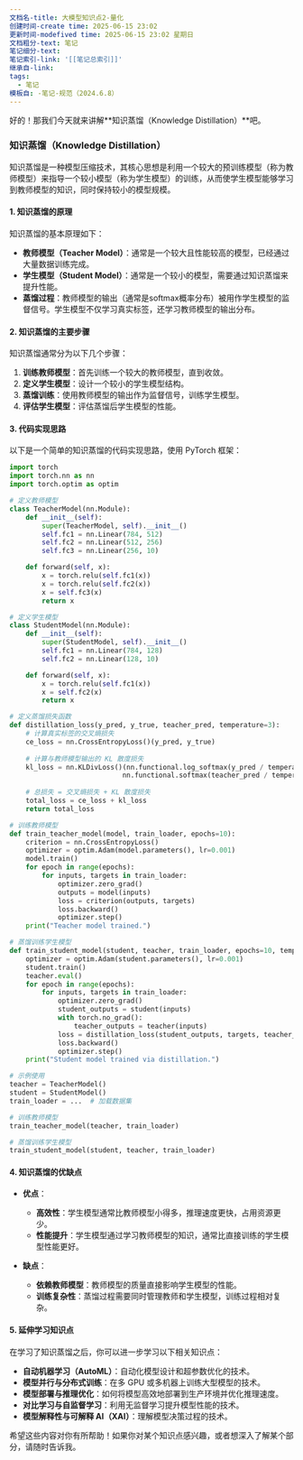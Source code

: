 ```yaml
---
文档名-title: 大模型知识点2-量化
创建时间-create time: 2025-06-15 23:02
更新时间-modefived time: 2025-06-15 23:02 星期日
文档粗分-text: 笔记
笔记细分-text: 
笔记索引-link: '[[笔记总索引]]'
继承自-link: 
tags:
  - 笔记
模板自: -笔记-规范（2024.6.8）
---
```


好的！那我们今天就来讲解**知识蒸馏（Knowledge Distillation）**吧。

### 知识蒸馏（Knowledge Distillation）

知识蒸馏是一种模型压缩技术，其核心思想是利用一个较大的预训练模型（称为教师模型）来指导一个较小模型（称为学生模型）的训练，从而使学生模型能够学习到教师模型的知识，同时保持较小的模型规模。

#### 1. **知识蒸馏的原理**
知识蒸馏的基本原理如下：
- **教师模型（Teacher Model）**：通常是一个较大且性能较高的模型，已经通过大量数据训练完成。
- **学生模型（Student Model）**：通常是一个较小的模型，需要通过知识蒸馏来提升性能。
- **蒸馏过程**：教师模型的输出（通常是softmax概率分布）被用作学生模型的监督信号。学生模型不仅学习真实标签，还学习教师模型的输出分布。

#### 2. **知识蒸馏的主要步骤**
知识蒸馏通常分为以下几个步骤：

1. **训练教师模型**：首先训练一个较大的教师模型，直到收敛。
2. **定义学生模型**：设计一个较小的学生模型结构。
3. **蒸馏训练**：使用教师模型的输出作为监督信号，训练学生模型。
4. **评估学生模型**：评估蒸馏后学生模型的性能。

#### 3. **代码实现思路**
以下是一个简单的知识蒸馏的代码实现思路，使用 PyTorch 框架：

```python
import torch
import torch.nn as nn
import torch.optim as optim

# 定义教师模型
class TeacherModel(nn.Module):
    def __init__(self):
        super(TeacherModel, self).__init__()
        self.fc1 = nn.Linear(784, 512)
        self.fc2 = nn.Linear(512, 256)
        self.fc3 = nn.Linear(256, 10)

    def forward(self, x):
        x = torch.relu(self.fc1(x))
        x = torch.relu(self.fc2(x))
        x = self.fc3(x)
        return x

# 定义学生模型
class StudentModel(nn.Module):
    def __init__(self):
        super(StudentModel, self).__init__()
        self.fc1 = nn.Linear(784, 128)
        self.fc2 = nn.Linear(128, 10)

    def forward(self, x):
        x = torch.relu(self.fc1(x))
        x = self.fc2(x)
        return x

# 定义蒸馏损失函数
def distillation_loss(y_pred, y_true, teacher_pred, temperature=3):
    # 计算真实标签的交叉熵损失
    ce_loss = nn.CrossEntropyLoss()(y_pred, y_true)
    
    # 计算与教师模型输出的 KL 散度损失
    kl_loss = nn.KLDivLoss()(nn.functional.log_softmax(y_pred / temperature, dim=1),
                            nn.functional.softmax(teacher_pred / temperature, dim=1))
    
    # 总损失 = 交叉熵损失 + KL 散度损失
    total_loss = ce_loss + kl_loss
    return total_loss

# 训练教师模型
def train_teacher_model(model, train_loader, epochs=10):
    criterion = nn.CrossEntropyLoss()
    optimizer = optim.Adam(model.parameters(), lr=0.001)
    model.train()
    for epoch in range(epochs):
        for inputs, targets in train_loader:
            optimizer.zero_grad()
            outputs = model(inputs)
            loss = criterion(outputs, targets)
            loss.backward()
            optimizer.step()
    print("Teacher model trained.")

# 蒸馏训练学生模型
def train_student_model(student, teacher, train_loader, epochs=10, temperature=3):
    optimizer = optim.Adam(student.parameters(), lr=0.001)
    student.train()
    teacher.eval()
    for epoch in range(epochs):
        for inputs, targets in train_loader:
            optimizer.zero_grad()
            student_outputs = student(inputs)
            with torch.no_grad():
                teacher_outputs = teacher(inputs)
            loss = distillation_loss(student_outputs, targets, teacher_outputs, temperature)
            loss.backward()
            optimizer.step()
    print("Student model trained via distillation.")

# 示例使用
teacher = TeacherModel()
student = StudentModel()
train_loader = ...  # 加载数据集

# 训练教师模型
train_teacher_model(teacher, train_loader)

# 蒸馏训练学生模型
train_student_model(student, teacher, train_loader)
```

#### 4. **知识蒸馏的优缺点**
- **优点**：
  - **高效性**：学生模型通常比教师模型小得多，推理速度更快，占用资源更少。
  - **性能提升**：学生模型通过学习教师模型的知识，通常比直接训练的学生模型性能更好。

- **缺点**：
  - **依赖教师模型**：教师模型的质量直接影响学生模型的性能。
  - **训练复杂性**：蒸馏过程需要同时管理教师和学生模型，训练过程相对复杂。

#### 5. **延伸学习知识点**
在学习了知识蒸馏之后，你可以进一步学习以下相关知识点：
- **自动机器学习（AutoML）**：自动化模型设计和超参数优化的技术。
- **模型并行与分布式训练**：在多 GPU 或多机器上训练大型模型的技术。
- **模型部署与推理优化**：如何将模型高效地部署到生产环境并优化推理速度。
- **对比学习与自监督学习**：利用无监督学习提升模型性能的技术。
- **模型解释性与可解释 AI（XAI）**：理解模型决策过程的技术。

希望这些内容对你有所帮助！如果你对某个知识点感兴趣，或者想深入了解某个部分，请随时告诉我。